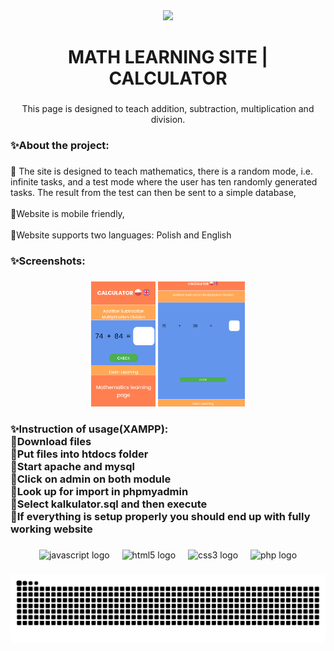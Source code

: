 <div align="center">
  <img height="200" src="https://media.giphy.com/media/JqmupuTVZYaQX5s094/giphy.gif"  />
</div>

###

<h1 align="center">MATH LEARNING SITE | CALCULATOR</h1>

###

<p align="center">This page is designed to teach addition, subtraction, multiplication and division.</p>

###

<h3 align="left">✨About the project:</h3>

###

<p align="left">📌 The site is designed to teach mathematics, there is a random mode, i.e. infinite tasks, and a test mode where the user has ten randomly generated tasks. The result from the test can then be sent to a simple database,<br><br>📌Website is mobile friendly,<br><br> 📌Website supports two languages: Polish and English</p>

###

<h3 align="left">✨Screenshots:</h3>

###

<div align="center">
  <img height="200" src="mobile_version.png"  />
  <img height="200" src="pc_version.png"  />
</div>

###

<h3 align="left">✨Instruction of usage(XAMPP):<br>📌Download files<br>📌Put files into htdocs folder<br>📌Start apache and mysql<br>📌Click on admin on both module<br>📌Look up for import in phpmyadmin<br>📌Select kalkulator.sql and then execute<br>📌If everything is setup properly you should end up with fully working website</h3>

###

<p align="left"></p>

###

<div align="center">
  <img src="https://cdn.jsdelivr.net/gh/devicons/devicon/icons/javascript/javascript-original.svg" height="40" alt="javascript logo"  />
  <img width="12" />
  <img src="https://cdn.jsdelivr.net/gh/devicons/devicon/icons/html5/html5-original.svg" height="40" alt="html5 logo"  />
  <img width="12" />
  <img src="https://cdn.jsdelivr.net/gh/devicons/devicon/icons/css3/css3-original.svg" height="40" alt="css3 logo"  />
  <img width="12" />
  <img src="https://cdn.jsdelivr.net/gh/devicons/devicon/icons/php/php-original.svg" height="40" alt="php logo"  />
</div>

###

<img src="https://raw.githubusercontent.com/vviktooor/vviktooor/output/snake.svg" alt="Snake animation" />

###
